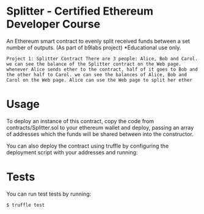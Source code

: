 # Splitter - Certified Ethereum Developer Course
An Ethereum smart contract to evenly split received funds between a set number of outputs. (As part of b9labs project) *Educational use only.

`Project 1: Splitter Contract
There are 3 people: Alice, Bob and Carol.
we can see the balance of the Splitter contract on the Web page.
whenever Alice sends ether to the contract, half of it goes to Bob and the other half to Carol.
we can see the balances of Alice, Bob and Carol on the Web page. Alice can use the Web page to split her ether`

# Usage
To deploy an instance of this contract, copy the code from contracts/Splitter.sol to your ethereum wallet and deploy, passing an array of addresses which the funds will be shared between into the constructor.

You can also deploy the contract using truffle by configuring the deployment script with your addresses and running:


# Tests
You can run test tests by running:

`$ truffle test`
